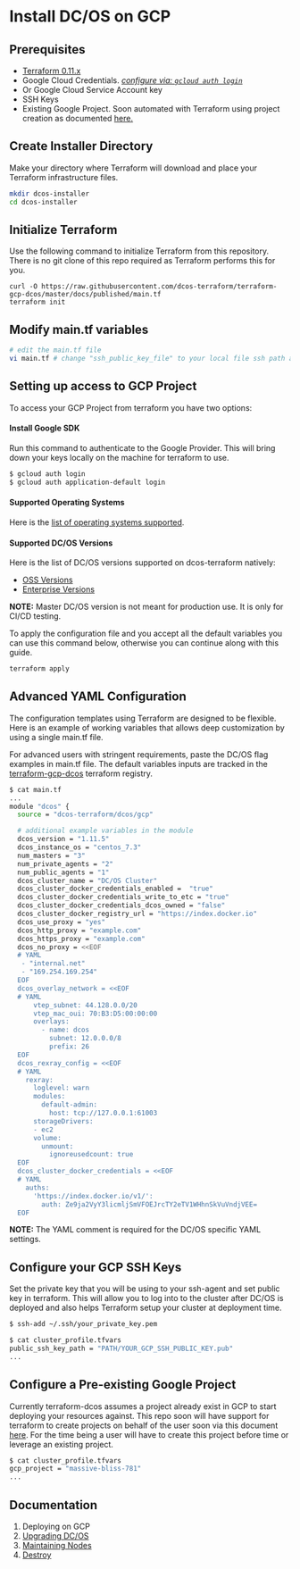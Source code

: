 # Install DC/OS on GCP 

## Prerequisites
- [Terraform 0.11.x](https://www.terraform.io/downloads.html)
- Google Cloud Credentials. _[configure via: `gcloud auth login`](https://cloud.google.com/sdk/downloads)_
- Or Google Cloud Service Account key
- SSH Keys
- Existing Google Project. Soon automated with Terraform using project creation as documented [here.](https://cloud.google.com/community/tutorials/managing-gcp-projects-with-terraform)


## Create Installer Directory

Make your directory where Terraform will download and place your Terraform infrastructure files.

```bash
mkdir dcos-installer
cd dcos-installer
```

## Initialize Terraform

Use the following command to initialize Terraform from this repository. There is no git clone of this repo required as Terraform performs this for you.

```
curl -O https://raw.githubusercontent.com/dcos-terraform/terraform-gcp-dcos/master/docs/published/main.tf
terraform init
```

## Modify main.tf variables

```bash
# edit the main.tf file
vi main.tf # change "ssh_public_key_file" to your local file ssh path and other variables you desire
```

## Setting up access to GCP Project

To access your GCP Project from terraform you have two options:

#### Install Google SDK

Run this command to authenticate to the Google Provider. This will bring down your keys locally on the machine for terraform to use.

```bash
$ gcloud auth login
$ gcloud auth application-default login
```

#### Supported Operating Systems

Here is the [list of operating systems supported](https://github.com/dcos-terraform/terraform-template-gcp-tested-oses/tree/master/platform/cloud/gcp).

#### Supported DC/OS Versions

Here is the list of DC/OS versions supported on dcos-terraform natively:

- [OSS Versions](https://github.com/dcos-terraform/terraform-template-dcos-core/tree/master/open/dcos-versions)
- [Enterprise Versions](https://github.com/dcos-terraform/terraform-template-dcos-core/tree/master/ee/dcos-versions)

**NOTE:** Master DC/OS version is not meant for production use. It is only for CI/CD testing.

To apply the configuration file and you accept all the default variables you can use this command below, otherwise you can continue along with this guide.

```bash
terraform apply
```

## Advanced YAML Configuration

The configuration templates using Terraform are designed to be flexible. Here is an example of working variables that allows deep customization by using a single main.tf file.

For advanced users with stringent requirements, paste the DC/OS flag examples in main.tf file.
The default variables inputs are tracked in the [terraform-gcp-dcos](https://registry.terraform.io/modules/dcos-terraform/dcos/gcp) terraform registry.

```bash
$ cat main.tf
...
module "dcos" {
  source = "dcos-terraform/dcos/gcp"

  # additional example variables in the module
  dcos_version = "1.11.5"
  dcos_instance_os = "centos_7.3"
  num_masters = "3"
  num_private_agents = "2"
  num_public_agents = "1"
  dcos_cluster_name = "DC/OS Cluster"
  dcos_cluster_docker_credentials_enabled =  "true"
  dcos_cluster_docker_credentials_write_to_etc = "true"
  dcos_cluster_docker_credentials_dcos_owned = "false"
  dcos_cluster_docker_registry_url = "https://index.docker.io"
  dcos_use_proxy = "yes"
  dcos_http_proxy = "example.com"
  dcos_https_proxy = "example.com"
  dcos_no_proxy = <<EOF
  # YAML
   - "internal.net"
   - "169.254.169.254"
  EOF
  dcos_overlay_network = <<EOF
  # YAML
      vtep_subnet: 44.128.0.0/20
      vtep_mac_oui: 70:B3:D5:00:00:00
      overlays:
        - name: dcos
          subnet: 12.0.0.0/8
          prefix: 26
  EOF
  dcos_rexray_config = <<EOF
  # YAML
    rexray:
      loglevel: warn
      modules:
        default-admin:
          host: tcp://127.0.0.1:61003
      storageDrivers:
      - ec2
      volume:
        unmount:
          ignoreusedcount: true
  EOF
  dcos_cluster_docker_credentials = <<EOF
  # YAML
    auths:
      'https://index.docker.io/v1/':
        auth: Ze9ja2VyY3licmljSmVFOEJrcTY2eTV1WHhnSkVuVndjVEE=
  EOF
```
**NOTE:** The YAML comment is required for the DC/OS specific YAML settings.

## Configure your GCP SSH Keys

Set the private key that you will be using to your ssh-agent and set public key in terraform. This will allow you to log into to the cluster after DC/OS is deployed and also helps Terraform setup your cluster at deployment time.

```bash
$ ssh-add ~/.ssh/your_private_key.pem
```

```bash
$ cat cluster_profile.tfvars
public_ssh_key_path = "PATH/YOUR_GCP_SSH_PUBLIC_KEY.pub"
...
```

## Configure a Pre-existing Google Project

Currently terraform-dcos assumes a project already exist in GCP to start deploying your resources against. This repo soon will have support for terraform to create projects on behalf of the user soon via this document [here](https://cloud.google.com/community/tutorials/managing-gcp-projects-with-terraform). For the time being a user will have to create this project before time or leverage an existing project.

```bash
$ cat cluster_profile.tfvars
gcp_project = "massive-bliss-781"
...
```

## Documentation

1. Deploying on GCP
2. [Upgrading DC/OS](./upgrade/README.md)
3. [Maintaining Nodes](./maintain/README.md)
4. [Destroy](./destroy/README.md)
